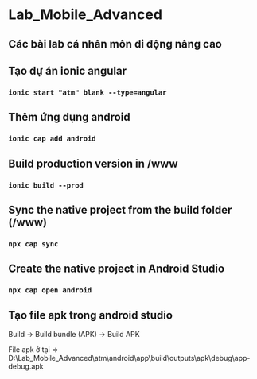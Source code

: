 # Lab_Mobile_Advanced

## Các bài lab cá nhân môn di động nâng cao

## Tạo dự án ionic angular

### `ionic start "atm" blank --type=angular`

## Thêm ứng dụng android

### `ionic cap add android`

## Build production version in /www

### `ionic build --prod`

## Sync the native project from the build folder (/www)

### `npx cap sync`

## Create the native project in Android Studio

### `npx cap open android`

## Tạo file apk trong android studio

Build -> Build bundle (APK) -> Build APK

File apk ở tại => D:\Lab_Mobile_Advanced\atm\android\app\build\outputs\apk\debug\app-debug.apk
